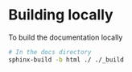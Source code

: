 # Building locally

To build the documentation locally

```bash
# In the docs directory
sphinx-build -b html ./ ./_build
```